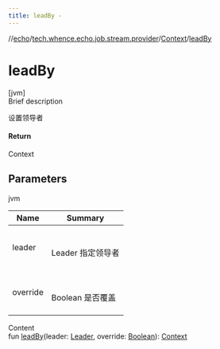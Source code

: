 ```yaml
---
title: leadBy -
---
```

//[echo](../../index.md)/[tech.whence.echo.job.stream.provider](../index.md)/[Context](index.md)/[leadBy](lead-by.md)



# leadBy  
[jvm]  
Brief description  


设置领导者



#### Return  


Context



## Parameters  
  
jvm  
  
|  Name|  Summary| 
|---|---|
| leader| <br><br>Leader 指定领导者<br><br>
| override| <br><br>Boolean 是否覆盖<br><br>
  
  
Content  
fun [leadBy](lead-by.md)(leader: [Leader](../../tech.whence.echo.job.manager.management/-leader/index.md), override: [Boolean](https://kotlinlang.org/api/latest/jvm/stdlib/kotlin/-boolean/index.html)): [Context](index.md)  



